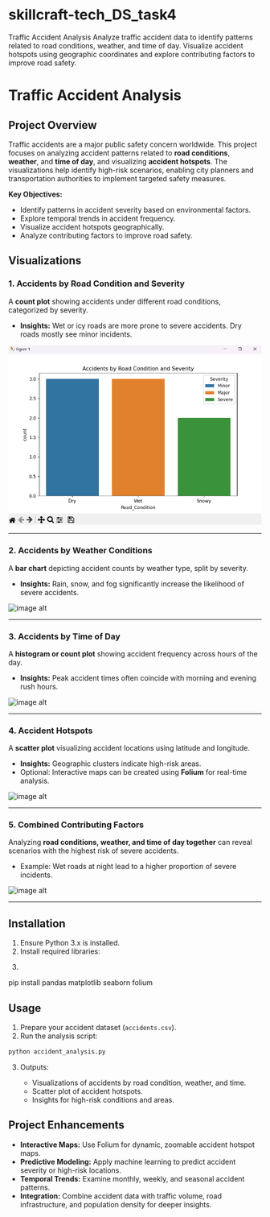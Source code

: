 # skillcraft-tech_DS_task4
Traffic Accident Analysis  Analyze traffic accident data to identify patterns related to road conditions, weather, and time of day. Visualize accident hotspots using geographic coordinates and explore contributing factors to improve road safety.

# **Traffic Accident Analysis**

## **Project Overview**

Traffic accidents are a major public safety concern worldwide. This project focuses on analyzing accident patterns related to **road conditions**, **weather**, and **time of day**, and visualizing **accident hotspots**. The visualizations help identify high-risk scenarios, enabling city planners and transportation authorities to implement targeted safety measures.

**Key Objectives:**

* Identify patterns in accident severity based on environmental factors.
* Explore temporal trends in accident frequency.
* Visualize accident hotspots geographically.
* Analyze contributing factors to improve road safety.

## **Visualizations**

### **1. Accidents by Road Condition and Severity**

A **count plot** showing accidents under different road conditions, categorized by severity.

* **Insights:** Wet or icy roads are more prone to severe accidents. Dry roads mostly see minor incidents.

![image alt](https://github.com/Srinidhi1009/skillcraft-tech_DS_task4/blob/f259a7f7b99be78fc66aea30d6ffd26e41b13bd5/Screenshot%202025-09-16%20130413.png)

---

### **2. Accidents by Weather Conditions**

A **bar chart** depicting accident counts by weather type, split by severity.

* **Insights:** Rain, snow, and fog significantly increase the likelihood of severe accidents.

![image alt]()

---

### **3. Accidents by Time of Day**

A **histogram or count plot** showing accident frequency across hours of the day.

* **Insights:** Peak accident times often coincide with morning and evening rush hours.

![image alt]()

---

### **4. Accident Hotspots**

A **scatter plot** visualizing accident locations using latitude and longitude.

* **Insights:** Geographic clusters indicate high-risk areas.
* Optional: Interactive maps can be created using **Folium** for real-time analysis.

![image alt]()

---

### **5. Combined Contributing Factors**

Analyzing **road conditions, weather, and time of day together** can reveal scenarios with the highest risk of severe accidents.

* Example: Wet roads at night lead to a higher proportion of severe incidents.

![image alt]()

---

## **Installation**

1. Ensure Python 3.x is installed.
2. Install required libraries:
3. ```bash
pip install pandas matplotlib seaborn folium

## **Usage**

1. Prepare your accident dataset (`accidents.csv`).
2. Run the analysis script:

```bash
python accident_analysis.py
```

3. Outputs:

   * Visualizations of accidents by road condition, weather, and time.
   * Scatter plot of accident hotspots.
   * Insights for high-risk conditions and areas.

## **Project Enhancements**

* **Interactive Maps:** Use Folium for dynamic, zoomable accident hotspot maps.
* **Predictive Modeling:** Apply machine learning to predict accident severity or high-risk locations.
* **Temporal Trends:** Examine monthly, weekly, and seasonal accident patterns.
* **Integration:** Combine accident data with traffic volume, road infrastructure, and population density for deeper insights.

